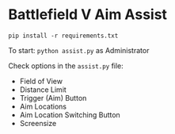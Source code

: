 # Battlefield V Aim Assist

`pip install -r requirements.txt`

To start: `python assist.py` as Administrator

Check options in the `assist.py` file:
* Field of View
* Distance Limit
* Trigger (Aim) Button
* Aim Locations
* Aim Location Switching Button
* Screensize 